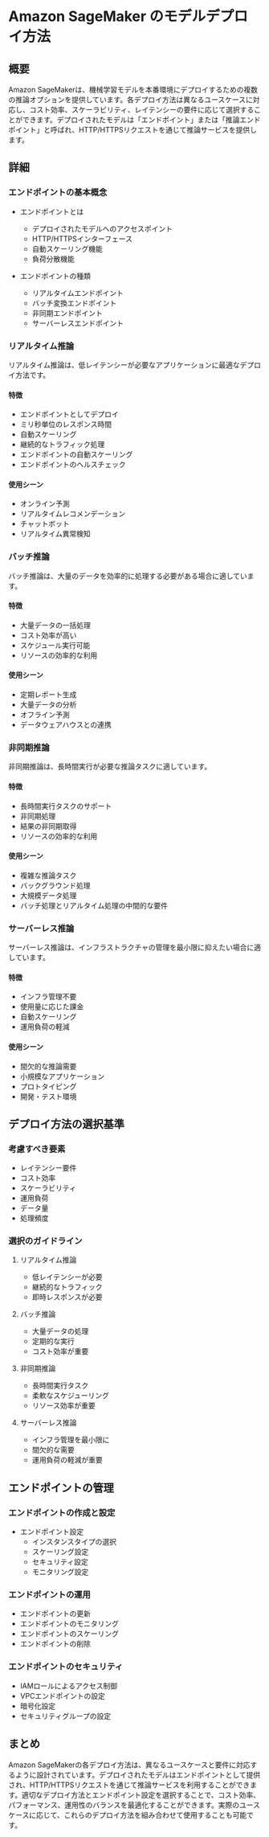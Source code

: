 # Amazon SageMaker のモデルデプロイ方法

## 概要
Amazon SageMakerは、機械学習モデルを本番環境にデプロイするための複数の推論オプションを提供しています。各デプロイ方法は異なるユースケースに対応し、コスト効率、スケーラビリティ、レイテンシーの要件に応じて選択することができます。デプロイされたモデルは「エンドポイント」または「推論エンドポイント」と呼ばれ、HTTP/HTTPSリクエストを通じて推論サービスを提供します。

## 詳細

### エンドポイントの基本概念
- エンドポイントとは
  - デプロイされたモデルへのアクセスポイント
  - HTTP/HTTPSインターフェース
  - 自動スケーリング機能
  - 負荷分散機能

- エンドポイントの種類
  - リアルタイムエンドポイント
  - バッチ変換エンドポイント
  - 非同期エンドポイント
  - サーバーレスエンドポイント

### リアルタイム推論
リアルタイム推論は、低レイテンシーが必要なアプリケーションに最適なデプロイ方法です。

#### 特徴
- エンドポイントとしてデプロイ
- ミリ秒単位のレスポンス時間
- 自動スケーリング
- 継続的なトラフィック処理
- エンドポイントの自動スケーリング
- エンドポイントのヘルスチェック

#### 使用シーン
- オンライン予測
- リアルタイムレコメンデーション
- チャットボット
- リアルタイム異常検知

### バッチ推論
バッチ推論は、大量のデータを効率的に処理する必要がある場合に適しています。

#### 特徴
- 大量データの一括処理
- コスト効率が高い
- スケジュール実行可能
- リソースの効率的な利用

#### 使用シーン
- 定期レポート生成
- 大量データの分析
- オフライン予測
- データウェアハウスとの連携

### 非同期推論
非同期推論は、長時間実行が必要な推論タスクに適しています。

#### 特徴
- 長時間実行タスクのサポート
- 非同期処理
- 結果の非同期取得
- リソースの効率的な利用

#### 使用シーン
- 複雑な推論タスク
- バックグラウンド処理
- 大規模データ処理
- バッチ処理とリアルタイム処理の中間的な要件

### サーバーレス推論
サーバーレス推論は、インフラストラクチャの管理を最小限に抑えたい場合に適しています。

#### 特徴
- インフラ管理不要
- 使用量に応じた課金
- 自動スケーリング
- 運用負荷の軽減

#### 使用シーン
- 間欠的な推論需要
- 小規模なアプリケーション
- プロトタイピング
- 開発・テスト環境

## デプロイ方法の選択基準

### 考慮すべき要素
- レイテンシー要件
- コスト効率
- スケーラビリティ
- 運用負荷
- データ量
- 処理頻度

### 選択のガイドライン
1. リアルタイム推論
   - 低レイテンシーが必要
   - 継続的なトラフィック
   - 即時レスポンスが必要

2. バッチ推論
   - 大量データの処理
   - 定期的な実行
   - コスト効率が重要

3. 非同期推論
   - 長時間実行タスク
   - 柔軟なスケジューリング
   - リソース効率が重要

4. サーバーレス推論
   - インフラ管理を最小限に
   - 間欠的な需要
   - 運用負荷の軽減が重要

## エンドポイントの管理

### エンドポイントの作成と設定
- エンドポイント設定
  - インスタンスタイプの選択
  - スケーリング設定
  - セキュリティ設定
  - モニタリング設定

### エンドポイントの運用
- エンドポイントの更新
- エンドポイントのモニタリング
- エンドポイントのスケーリング
- エンドポイントの削除

### エンドポイントのセキュリティ
- IAMロールによるアクセス制御
- VPCエンドポイントの設定
- 暗号化設定
- セキュリティグループの設定

## まとめ
Amazon SageMakerの各デプロイ方法は、異なるユースケースと要件に対応するように設計されています。デプロイされたモデルはエンドポイントとして提供され、HTTP/HTTPSリクエストを通じて推論サービスを利用することができます。適切なデプロイ方法とエンドポイント設定を選択することで、コスト効率、パフォーマンス、運用性のバランスを最適化することができます。実際のユースケースに応じて、これらのデプロイ方法を組み合わせて使用することも可能です。 
